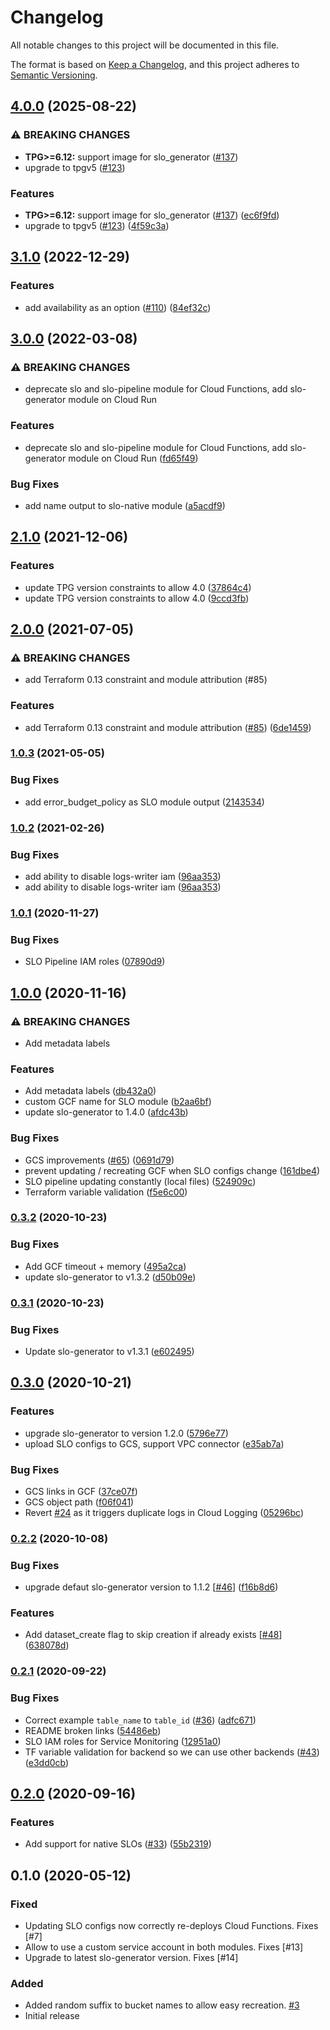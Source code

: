 # Changelog

All notable changes to this project will be documented in this file.

The format is based on
[Keep a Changelog](https://keepachangelog.com/en/1.0.0/),
and this project adheres to
[Semantic Versioning](https://semver.org/spec/v2.0.0.html).

## [4.0.0](https://github.com/terraform-google-modules/terraform-google-slo/compare/v3.1.0...v4.0.0) (2025-08-22)


### ⚠ BREAKING CHANGES

* **TPG>=6.12:** support image for slo_generator ([#137](https://github.com/terraform-google-modules/terraform-google-slo/issues/137))
* upgrade to tpgv5 ([#123](https://github.com/terraform-google-modules/terraform-google-slo/issues/123))

### Features

* **TPG>=6.12:** support image for slo_generator ([#137](https://github.com/terraform-google-modules/terraform-google-slo/issues/137)) ([ec6f9fd](https://github.com/terraform-google-modules/terraform-google-slo/commit/ec6f9fde10e244600ac209e71d5cc9b196b9a573))
* upgrade to tpgv5 ([#123](https://github.com/terraform-google-modules/terraform-google-slo/issues/123)) ([4f59c3a](https://github.com/terraform-google-modules/terraform-google-slo/commit/4f59c3a8496abcc682254bf0c9878b94fac1b045))

## [3.1.0](https://github.com/terraform-google-modules/terraform-google-slo/compare/v3.0.0...v3.1.0) (2022-12-29)


### Features

* add availability as an option ([#110](https://github.com/terraform-google-modules/terraform-google-slo/issues/110)) ([84ef32c](https://github.com/terraform-google-modules/terraform-google-slo/commit/84ef32c19b1cc576caf9dacb63fbd045f75b641c))

## [3.0.0](https://github.com/terraform-google-modules/terraform-google-slo/compare/v2.1.0...v3.0.0) (2022-03-08)


### ⚠ BREAKING CHANGES

* deprecate slo and slo-pipeline module for Cloud Functions, add slo-generator module on Cloud Run

### Features

* deprecate slo and slo-pipeline module for Cloud Functions, add slo-generator module on Cloud Run ([fd65f49](https://github.com/terraform-google-modules/terraform-google-slo/commit/fd65f4916c80a3ec872a1c7eb99546de7028d094))


### Bug Fixes

* add name output to slo-native module ([a5acdf9](https://github.com/terraform-google-modules/terraform-google-slo/commit/a5acdf93af9154c44d90cac7dee42d003c38eda1))

## [2.1.0](https://www.github.com/terraform-google-modules/terraform-google-slo/compare/v2.0.0...v2.1.0) (2021-12-06)


### Features

* update TPG version constraints to allow 4.0 ([37864c4](https://www.github.com/terraform-google-modules/terraform-google-slo/commit/37864c46c3a669a230b9383fd68aaba9521748ba))
* update TPG version constraints to allow 4.0 ([9ccd3fb](https://www.github.com/terraform-google-modules/terraform-google-slo/commit/9ccd3fba06529b54fcea3844bfa945fe1473875d))

## [2.0.0](https://www.github.com/terraform-google-modules/terraform-google-slo/compare/v1.0.3...v2.0.0) (2021-07-05)


### ⚠ BREAKING CHANGES

* add Terraform 0.13 constraint and module attribution (#85)

### Features

* add Terraform 0.13 constraint and module attribution ([#85](https://www.github.com/terraform-google-modules/terraform-google-slo/issues/85)) ([6de1459](https://www.github.com/terraform-google-modules/terraform-google-slo/commit/6de14595e8292ac2be1762f7f19e4709ddeb31f2))

### [1.0.3](https://www.github.com/terraform-google-modules/terraform-google-slo/compare/v1.0.2...v1.0.3) (2021-05-05)


### Bug Fixes

* add error_budget_policy as SLO module output ([2143534](https://www.github.com/terraform-google-modules/terraform-google-slo/commit/2143534a1aadeff73735446bc736310b91b2b945))

### [1.0.2](https://www.github.com/terraform-google-modules/terraform-google-slo/compare/v1.0.1...v1.0.2) (2021-02-26)


### Bug Fixes

* add ability to disable logs-writer iam ([96aa353](https://www.github.com/terraform-google-modules/terraform-google-slo/commit/96aa353b205e67e757f4a7e0c503f6ce07e5c93d))
* add ability to disable logs-writer iam ([96aa353](https://www.github.com/terraform-google-modules/terraform-google-slo/commit/96aa353b205e67e757f4a7e0c503f6ce07e5c93d))

### [1.0.1](https://www.github.com/terraform-google-modules/terraform-google-slo/compare/v1.0.0...v1.0.1) (2020-11-27)


### Bug Fixes

* SLO Pipeline IAM roles ([07890d9](https://www.github.com/terraform-google-modules/terraform-google-slo/commit/07890d9731212f3b436dc5f90b55c2e7a514af96))

## [1.0.0](https://www.github.com/terraform-google-modules/terraform-google-slo/compare/v0.3.2...v1.0.0) (2020-11-16)


### ⚠ BREAKING CHANGES

* Add metadata labels

### Features

* Add metadata labels ([db432a0](https://www.github.com/terraform-google-modules/terraform-google-slo/commit/db432a0339e8957f687b70d356c29c6eb3e42d61))
* custom GCF name for SLO module ([b2aa6bf](https://www.github.com/terraform-google-modules/terraform-google-slo/commit/b2aa6bf4bd5227765d37ac2b2a3b3e0a93391196))
* update slo-generator to 1.4.0 ([afdc43b](https://www.github.com/terraform-google-modules/terraform-google-slo/commit/afdc43b269fba7ac681ace7bec9b349c3e90c0b3))


### Bug Fixes

* GCS improvements ([#65](https://www.github.com/terraform-google-modules/terraform-google-slo/issues/65)) ([0691d79](https://www.github.com/terraform-google-modules/terraform-google-slo/commit/0691d7950b9ff3fca49f748c33b10acde32fb208))
* prevent updating / recreating GCF when SLO configs change ([161dbe4](https://www.github.com/terraform-google-modules/terraform-google-slo/commit/161dbe4fe7079214bec7543a670df6859567b636))
* SLO pipeline updating constantly (local files) ([524909c](https://www.github.com/terraform-google-modules/terraform-google-slo/commit/524909c7b7876e3be5fe836ce306159872d6b14b))
* Terraform variable validation ([f5e6c00](https://www.github.com/terraform-google-modules/terraform-google-slo/commit/f5e6c003527fe80fdbcb0cabfba07e9601e65f2b))

### [0.3.2](https://www.github.com/terraform-google-modules/terraform-google-slo/compare/v0.3.1...v0.3.2) (2020-10-23)


### Bug Fixes

* Add GCF timeout + memory ([495a2ca](https://www.github.com/terraform-google-modules/terraform-google-slo/commit/495a2ca9200aaa095b3a89cff182619c31163d96))
* update slo-generator to v1.3.2 ([d50b09e](https://www.github.com/terraform-google-modules/terraform-google-slo/commit/d50b09e9119749c7fa06ab36516c7fd0573343f0))

### [0.3.1](https://www.github.com/terraform-google-modules/terraform-google-slo/compare/v0.3.0...v0.3.1) (2020-10-23)


### Bug Fixes

* Update slo-generator to v1.3.1 ([e602495](https://www.github.com/terraform-google-modules/terraform-google-slo/commit/e6024958ed629598b809f575b86e73c0d7654143))

## [0.3.0](https://www.github.com/terraform-google-modules/terraform-google-slo/compare/v0.2.2...v0.3.0) (2020-10-21)


### Features

* upgrade slo-generator to version 1.2.0 ([5796e77](https://www.github.com/terraform-google-modules/terraform-google-slo/commit/5796e7799d2057db0befa990d0aa8ce16e8107f5))
* upload SLO configs to GCS, support VPC connector ([e35ab7a](https://www.github.com/terraform-google-modules/terraform-google-slo/commit/e35ab7af17ec67521a9a2ce77b0e33941aa9e90e))


### Bug Fixes

* GCS links in GCF ([37ce07f](https://www.github.com/terraform-google-modules/terraform-google-slo/commit/37ce07ff846f81563e6a4f8d5df672e9ceed804c))
* GCS object path ([f06f041](https://www.github.com/terraform-google-modules/terraform-google-slo/commit/f06f041ba5b076d5d6b99ca682bd8078e5637d86))
* Revert [#24](https://www.github.com/terraform-google-modules/terraform-google-slo/issues/24) as it triggers duplicate logs in Cloud Logging ([05296bc](https://www.github.com/terraform-google-modules/terraform-google-slo/commit/05296bcb181d0f6fc2e28d8438b76d0aab01bc57))

### [0.2.2](https://www.github.com/terraform-google-modules/terraform-google-slo/compare/v0.2.1...v0.2.2) (2020-10-08)


### Bug Fixes

* upgrade defaut slo-generator version to 1.1.2 [[#46](https://www.github.com/terraform-google-modules/terraform-google-slo/issues/46)] ([f16b8d6](https://www.github.com/terraform-google-modules/terraform-google-slo/commit/f16b8d6b9611c14636dffa1e20efb19f79e2932b))

### Features
* Add dataset_create flag to skip creation if already exists [[#48](https://github.com/terraform-google-modules/terraform-google-slo/pull/48)] ([638078d](https://github.com/terraform-google-modules/terraform-google-slo/commit/638078df81cd78f404994ab51db21a6920f11940))

### [0.2.1](https://www.github.com/terraform-google-modules/terraform-google-slo/compare/v0.2.0...v0.2.1) (2020-09-22)


### Bug Fixes

* Correct example `table_name` to `table_id` ([#36](https://www.github.com/terraform-google-modules/terraform-google-slo/issues/36)) ([adfc671](https://www.github.com/terraform-google-modules/terraform-google-slo/commit/adfc6714f830b581c529723895e9242f197e26ef))
* README broken links ([54486eb](https://www.github.com/terraform-google-modules/terraform-google-slo/commit/54486ebfa95f1b410b8eeca0e5ed45f8b2382364))
* SLO IAM roles for Service Monitoring ([12951a0](https://www.github.com/terraform-google-modules/terraform-google-slo/commit/12951a01282817366dd3f77d6f83fbf3689cf4ec))
* TF variable validation for backend so we can use other backends ([#43](https://www.github.com/terraform-google-modules/terraform-google-slo/issues/43)) ([e3dd0cb](https://www.github.com/terraform-google-modules/terraform-google-slo/commit/e3dd0cb72150e1d6ba14881e247f0a909af2b5bd))

## [0.2.0](https://www.github.com/terraform-google-modules/terraform-google-slo/compare/v0.1.0...v0.2.0) (2020-09-16)


### Features

* Add support for native SLOs ([#33](https://www.github.com/terraform-google-modules/terraform-google-slo/issues/33)) ([55b2319](https://www.github.com/terraform-google-modules/terraform-google-slo/commit/55b23194494273ddb968ed1a39d5e32894b14a85))


## 0.1.0 (2020-05-12)

### Fixed

* Updating SLO configs now correctly re-deploys Cloud Functions. Fixes [#7]
* Allow to use a custom service account in both modules. Fixes [#13]
* Upgrade to latest slo-generator version. Fixes [#14]

### Added

* Added random suffix to bucket names to allow easy recreation. [#3]
* Initial release

[unreleased]: https://github.com/terraform-google-modules/terraform-google-slo/compare/v0.1.0...HEAD

[0.1.0]: https://github.com/terraform-google-modules/terraform-google-slo/releases/tag/v0.1.0

[#3]: https://github.com/terraform-google-modules/terraform-google-slo/pull/3
